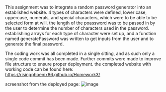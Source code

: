 This assignment was to integrate a random password generator into an established website.
4 types of characters were defined, lower case, uppercase, numerals, and special characters, which were to be able to be selected form at will.
the length of the poassword was to be passed in by the user to determine the number of characters used in the password.
establishing arrays for each type of character were set up, and a function named generatePassword was written to get inputs from the user and to generate the final password.

The coding work was all completed in a single sitting, and as such only a single code commit has been made.
Further commits were made to improve file structure to ensure proper deployment.
the completed website with working code can be found here: https://risingphoenix86.github.io/Homework3/

screenshot from the deployed page:
![image](https://user-images.githubusercontent.com/7930889/129304883-fd0f495e-dae1-498f-b292-1e8be3073837.png)
